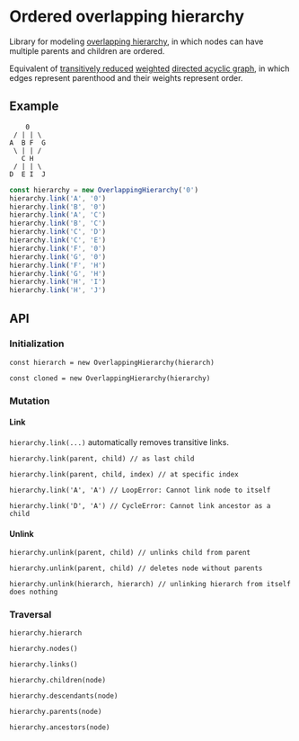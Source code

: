 # Ordered overlapping hierarchy

Library for modeling [overlapping hierarchy](https://en.wikipedia.org/wiki/Hierarchy#Degree_of_branching), in which nodes can have multiple parents and children are ordered.

Equivalent of [transitively reduced](https://en.wikipedia.org/wiki/Transitive_reduction#In_directed_acyclic_graphs) [weighted](https://en.wikipedia.org/wiki/Graph_(discrete_mathematics)#Weighted_graph) [directed acyclic graph](https://en.wikipedia.org/wiki/Directed_acyclic_graph), in which edges represent parenthood and their weights represent order.

## Example

```text
    0
 / | | \
A  B F  G
 \ | | /
   C H
 / | | \
D  E I  J
```

```typescript
const hierarchy = new OverlappingHierarchy('0')
hierarchy.link('A', '0')
hierarchy.link('B', '0')
hierarchy.link('A', 'C')
hierarchy.link('B', 'C')
hierarchy.link('C', 'D')
hierarchy.link('C', 'E')
hierarchy.link('F', '0')
hierarchy.link('G', '0')
hierarchy.link('F', 'H')
hierarchy.link('G', 'H')
hierarchy.link('H', 'I')
hierarchy.link('H', 'J')
```

## API

### Initialization

`const hierarch = new OverlappingHierarchy(hierarch)`

`const cloned = new OverlappingHierarchy(hierarchy)`

### Mutation

#### Link

`hierarchy.link(...)` automatically removes transitive links.

`hierarchy.link(parent, child) // as last child`

`hierarchy.link(parent, child, index) // at specific index`

`hierarchy.link('A', 'A') // LoopError: Cannot link node to itself`

`hierarchy.link('D', 'A') // CycleError: Cannot link ancestor as a child`

#### Unlink

`hierarchy.unlink(parent, child) // unlinks child from parent`

`hierarchy.unlink(parent, child) // deletes node without parents`

`hierarchy.unlink(hierarch, hierarch) // unlinking hierarch from itself does nothing`

### Traversal

`hierarchy.hierarch`

`hierarchy.nodes()`

`hierarchy.links()`

`hierarchy.children(node)`

`hierarchy.descendants(node)`

`hierarchy.parents(node)`

`hierarchy.ancestors(node)`
